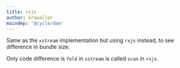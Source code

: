 ```yaml
---
title: rxjs
author: krawaller
maindep: '@cycle/dom'
---
```


Same as the `xstream` implementation but using `rxjs` instead, to see difference in bundle size.

Only code difference is `fold` in `xstream` is called `scan` in `rxjs`.